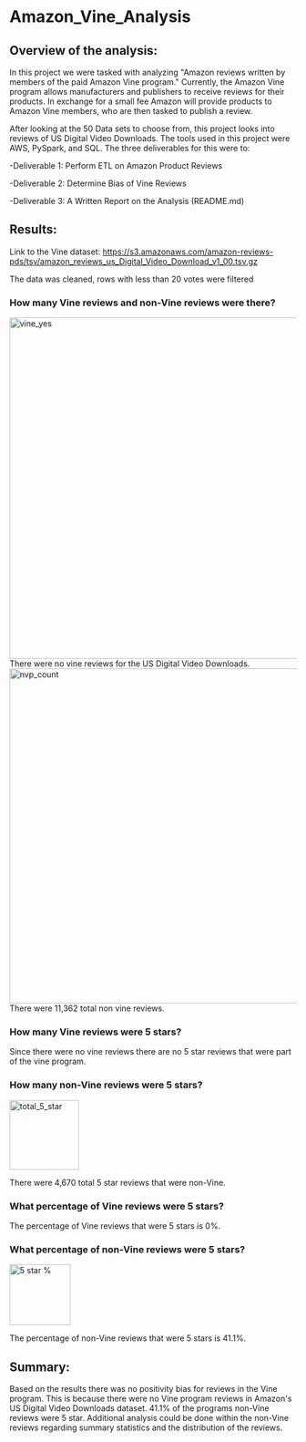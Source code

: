 # Amazon_Vine_Analysis

## Overview of the analysis: 

In this project we were tasked with analyzing "Amazon reviews written by members of the paid Amazon Vine program." Currently, the Amazon Vine program allows manufacturers and publishers to receive reviews for their products. In exchange for a small fee Amazon will provide products to Amazon Vine members, who are then tasked to publish a review.

After looking at the 50 Data sets to choose from, this project looks into reviews of US Digital Video Downloads. The tools used in this project were AWS, PySpark, and SQL. The three deliverables for this were to:

-Deliverable 1: Perform ETL on Amazon Product Reviews

-Deliverable 2: Determine Bias of Vine Reviews

-Deliverable 3: A Written Report on the Analysis (README.md)

## Results: 

Link to the Vine dataset: https://s3.amazonaws.com/amazon-reviews-pds/tsv/amazon_reviews_us_Digital_Video_Download_v1_00.tsv.gz

The data was cleaned, rows with less than 20 votes were filtered 

### How many Vine reviews and non-Vine reviews were there?

<img width="599" alt="vine_yes" src="https://user-images.githubusercontent.com/112028534/212218979-04453e9a-c535-4251-b86d-6a37354470cb.png">
There were no vine reviews for the US Digital Video Downloads.

<img width="588" alt="nvp_count" src="https://user-images.githubusercontent.com/112028534/212220617-01a406a2-fca4-4c6c-9cc7-16ad9a00e778.png">
There were 11,362 total non vine reviews.

### How many Vine reviews were 5 stars? 

Since there were no vine reviews there are no 5 star reviews that were part of the vine program.

### How many non-Vine reviews were 5 stars?

<img width="122" alt="total_5_star" src="https://user-images.githubusercontent.com/112028534/212221389-0382ca40-d617-4c3e-87ea-274aa8139168.png">

There were 4,670 total 5 star reviews that were non-Vine. 

### What percentage of Vine reviews were 5 stars? 

The percentage of Vine reviews that were 5 stars is 0%.

### What percentage of non-Vine reviews were 5 stars?

<img width="107" alt="5 star %" src="https://user-images.githubusercontent.com/112028534/212222620-7eda96f3-864b-44de-9d0b-f8174061d3d3.png">

The percentage of non-Vine reviews that were 5 stars is 41.1%.

## Summary: 

Based on the results there was no positivity bias for reviews in the Vine program. This is because there were no Vine program reviews in Amazon's US Digital Video Downloads dataset. 41.1% of the programs non-Vine reviews were 5 star. Additional analysis could be done within the non-Vine reviews regarding summary statistics and the distribution of the reviews. 
